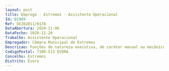 ```yaml
--- 
layout: post
title: Emprego - Estremoz - Assistente Operacional
Id: 81969
Ref: OE202011/0178
DataAbertura: 2020-11-06
DataFecho: 2020-11-20
Trabalho: Assistente Operacional
Empregador: Câmara Municipal de Estremoz
Descricao: Funções de natureza executiva, de caráter manual ou mecânico, enquadradas em diretivas gerais bem definidas e com graus de complexidade variáveis, assim como a execução de tarefas de apoio elementares, indispensáveis ao funcionamento dos órgãos e serviços, podendo comportar esforço físico. Responsabilidade pelos equipamentos sob a sua guarda e pela correta utilização, procedendo, quando necessário, à manutenção e reparação dos mesmos.
CodigoPostal: 7100-513 ÉVORA
Concelho: Estremoz
Distrito: Évora
--- 
```

